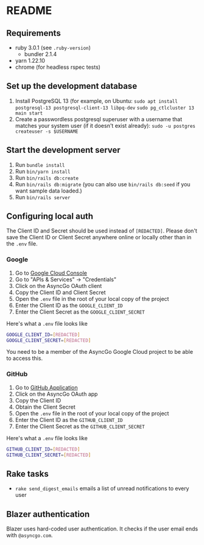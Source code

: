 # README

## Requirements

- ruby 3.0.1 (see `.ruby-version`)
  - bundler 2.1.4
- yarn 1.22.10
- chrome (for headless rspec tests)

## Set up the development database

1. Install PostgreSQL 13 (for example, on Ubuntu:
   `sudo apt install postgresql-13 postgresql-client-13 libpq-dev`
   `sudo pg_ctlcluster 13 main start`
1. Create a passwordless postgresql superuser with a username that matches your
   system user (if it doesn't exist already):
   `sudo -u postgres createuser -s $USERNAME`

## Start the development server

1. Run `bundle install`
1. Run `bin/yarn install`
1. Run `bin/rails db:create`
1. Run `bin/rails db:migrate` (you can also use `bin/rails db:seed` if you want
   sample data loaded.)
1. Run `bin/rails server`

## Configuring local auth

The Client ID and Secret should be used instead of `[REDACTED]`. Please don't
save the Client ID or Client Secret anywhere online or locally other than in the
`.env` file.

### Google

1. Go to [Google Cloud Console](https://console.cloud.google.com/)
2. Go to "APIs & Services" -> "Credentials"
3. Click on the AsyncGo OAuth client
4. Copy the Client ID and Client Secret
5. Open the `.env` file in the root of your local copy of the project
6. Enter the Client ID as the `GOOGLE_CLIENT_ID`
7. Enter the Client Secret as the `GOOGLE_CLIENT_SECRET`

Here's what a `.env` file looks like

```bash
GOOGLE_CLIENT_ID=[REDACTED]
GOOGLE_CLIENT_SECRET=[REDACTED]
```

You need to be a member of the AsyncGo Google Cloud project to be able to access
this.

### GitHub

1. Go to
   [GitHub Application](https://github.com/organizations/async-go/settings/applications)
2. Click on the AsyncGo OAuth app
3. Copy the Client ID
4. Obtain the Client Secret
5. Open the `.env` file in the root of your local copy of the project
6. Enter the Client ID as the `GITHUB_CLIENT_ID`
7. Enter the Client Secret as the `GITHUB_CLIENT_SECRET`

Here's what a `.env` file looks like

```bash
GITHUB_CLIENT_ID=[REDACTED]
GITHUB_CLIENT_SECRET=[REDACTED]
```

## Rake tasks

- `rake send_digest_emails` emails a list of unread notifications to every user

## Blazer authentication

Blazer uses hard-coded user authentication. It checks if the user email ends
with `@asyncgo.com`.
